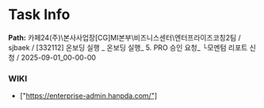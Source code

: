# Task Info

**Path:** 카페24(주)\본사사업장\[CG]MI본부\비즈니스센터\엔터프라이즈코칭2팀 / sjbaek / [332112] 온보딩 실행 _ 온보딩 실행_ 5. PRO 승인 요청_ └모멘텀 리포트 신청 / 2025-09-01_00-00-00

### WIKI
- ["https://enterprise-admin.hanpda.com/"]

